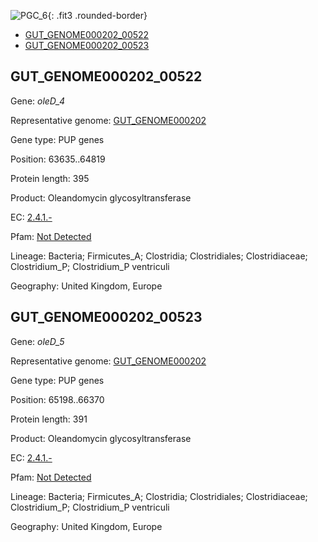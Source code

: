 ![PGC_6](../static/images/Clusters_figure/PGC_6.jpg){: .fit3 .rounded-border}

<ul id="myTab" class="nav nav-tabs">
  <li class="active">
        <a href="#tab1" data-toggle="tab">GUT_GENOME000202_00522</a>
  </li>
<li><a href="#tab2" data-toggle="tab">GUT_GENOME000202_00523</a></li>
</ul>

<div id="myTabContent" class="tab-content">
  <div class="tab-pane fade in active" id="tab1">

<h2 id="GUT_GENOME000202_00522">GUT_GENOME000202_00522</h2>
<p>Gene: <em>oleD_4</em>
<p>Representative genome: <a href="https://www.ebi.ac.uk/metagenomics/genomes/MGYG-HGUT-00048">GUT_GENOME000202</a></p>
<p>Gene type: PUP genes</p>
<p>Position: 63635..64819</p>
<p>Protein length: 395</p>
<p>Product: Oleandomycin glycosyltransferase</p>
<p>EC: <a href="https://www.brenda-enzymes.org/enzyme.php?ecno=2.4.1.-">2.4.1.-</a></p>
<p>Pfam: <a href="http://pfam.xfam.org/family/Not Detected">Not Detected</a></p>

<p>Lineage: Bacteria; Firmicutes_A; Clostridia; Clostridiales; Clostridiaceae; Clostridium_P; Clostridium_P ventriculi</p>
<p>Geography: United Kingdom, Europe</p>
  </div>

  <div class="tab-pane fade" id="tab2">

<h2 id="GUT_GENOME000202_00523">GUT_GENOME000202_00523</h2>
<p>Gene: <em>oleD_5</em></p>
<p>Representative genome: <a href="https://www.ebi.ac.uk/metagenomics/genomes/MGYG-HGUT-00048">GUT_GENOME000202</a></p>
<p>Gene type: PUP genes</p>
<p>Position: 65198..66370</p>
<p>Protein length: 391</p>
<p>Product: Oleandomycin glycosyltransferase</p>
<p>EC: <a href="https://www.brenda-enzymes.org/enzyme.php?ecno=2.4.1.-">2.4.1.-</a></p>
<p>Pfam: <a href="http://pfam.xfam.org/family/Not Detected">Not Detected</a></p>

<p>Lineage: Bacteria; Firmicutes_A; Clostridia; Clostridiales; Clostridiaceae; Clostridium_P; Clostridium_P ventriculi</p>
<p>Geography: United Kingdom, Europe</p>

  </div>
</div>
